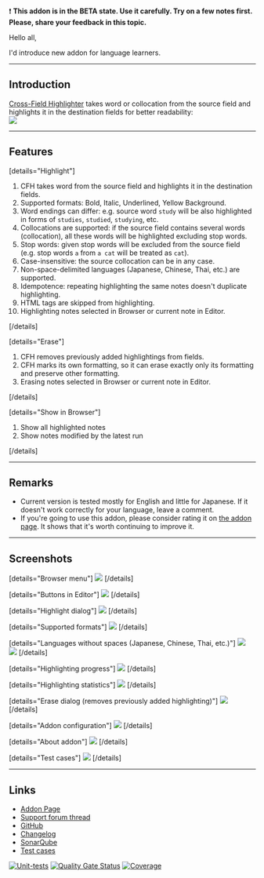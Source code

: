 :exclamation: **This addon is in the BETA state. Use it carefully. Try on a few notes first. Please, share your feedback in this topic.**

Hello all,

I'd introduce new addon for language learners.

---

## Introduction

[Cross-Field Highlighter](https://ankiweb.net/shared/info/1312127886) takes word or collocation from the source field and highlights it in the destination fields for better readability:  
![](https://raw.githubusercontent.com/Aleks-Ya/cross-field-highlighter-anki-addon/master/docs/images/short-description-3.png)

---

## Features

[details="Highlight"]

1. CFH takes word from the source field and highlights it in the destination fields.
2. Supported formats: Bold, Italic, Underlined, Yellow Background.
3. Word endings can differ: e.g. source word `study` will be also highlighted in forms of `studies`, `studied`, `studying`, etc.
4. Collocations are supported: if the source field contains several words (collocation), all these words will be highlighted excluding stop words.
5. Stop words: given stop words will be excluded from the source field (e.g. stop words `a` from `a cat` will be treated as `cat`).
6. Case-insensitive: the source collocation can be in any case.
7. Non-space-delimited languages (Japanese, Chinese, Thai, etc.) are supported.
8. Idempotence: repeating highlighting the same notes doesn't duplicate highlighting.
9. HTML tags are skipped from highlighting.
10. Highlighting notes selected in Browser or current note in Editor.

[/details]

[details="Erase"]

1. CFH removes previously added highlightings from fields.
2. CFH marks its own formatting, so it can erase exactly only its formatting and preserve other formatting.
3. Erasing notes selected in Browser or current note in Editor.

[/details]

[details="Show in Browser"]

1. Show all highlighted notes
2. Show notes modified by the latest run

[/details]

---

## Remarks

* Current version is tested mostly for English and little for Japanese. If it doesn't work correctly for your language, leave a comment.
* If you're going to use this addon, please consider rating it on [the addon page](https://ankiweb.net/shared/info/1312127886). It shows that it's worth continuing to improve it.

---

## Screenshots

[details="Browser menu"]
![](https://raw.githubusercontent.com/Aleks-Ya/cross-field-highlighter-anki-addon/master/docs/images/browser-menu.png)
[/details]

[details="Buttons in Editor"]
![](https://raw.githubusercontent.com/Aleks-Ya/cross-field-highlighter-anki-addon/master/docs/images/editor-buttons.png)
[/details]

[details="Highlight dialog"]
![](https://raw.githubusercontent.com/Aleks-Ya/cross-field-highlighter-anki-addon/master/docs/images/dialog-highlight.png)
[/details]

[details="Supported formats"]
![](https://raw.githubusercontent.com/Aleks-Ya/cross-field-highlighter-anki-addon/master/docs/images/formats.png)
[/details]

[details="Languages without spaces (Japanese, Chinese, Thai, etc.)"]
![](https://raw.githubusercontent.com/Aleks-Ya/cross-field-highlighter-anki-addon/master/docs/images/space-delimited-language.png)  
![](https://raw.githubusercontent.com/Aleks-Ya/cross-field-highlighter-anki-addon/master/docs/images/furigana.png)
[/details]

[details="Highlighting progress"]
![](https://raw.githubusercontent.com/Aleks-Ya/cross-field-highlighter-anki-addon/master/docs/images/progress-highlight.png)
[/details]

[details="Highlighting statistics"]
![](https://raw.githubusercontent.com/Aleks-Ya/cross-field-highlighter-anki-addon/master/docs/images/statistics-highlight.png)
[/details]

[details="Erase dialog (removes previously added highlighting)"]
![](https://raw.githubusercontent.com/Aleks-Ya/cross-field-highlighter-anki-addon/master/docs/images/dialog-erase.png)
[/details]

[details="Addon configuration"]
![](https://raw.githubusercontent.com/Aleks-Ya/cross-field-highlighter-anki-addon/master/docs/images/addon-configuration-open.png)
[/details]

[details="About addon"]
![](https://raw.githubusercontent.com/Aleks-Ya/cross-field-highlighter-anki-addon/master/docs/images/about-dialog-open.png)
[/details]

[details="Test cases"]
![](https://raw.githubusercontent.com/Aleks-Ya/cross-field-highlighter-anki-addon/master/docs/images/test-cases-open.png)
[/details]

---

## Links

- [Addon Page](https://ankiweb.net/shared/info/1312127886)
- [Support forum thread](https://forums.ankiweb.net/t/cross-field-highlighter-addon-support-page/52592)
- [GitHub](https://github.com/Aleks-Ya/cross-field-highlighter-anki-addon)
- [Changelog](https://github.com/Aleks-Ya/cross-field-highlighter-anki-addon/blob/master/CHANGELOG.md)
- [SonarQube](https://sonarcloud.io/project/overview?id=Aleks-Ya_cross-field-highlighter-anki-addon)
- [Test cases](https://github.com/Aleks-Ya/cross-field-highlighter-anki-addon/blob/master/docs/cases.md)

[![Unit-tests](https://github.com/Aleks-Ya/cross-field-highlighter-anki-addon/actions/workflows/python-app.yml/badge.svg)](https://github.com/Aleks-Ya/cross-field-highlighter-anki-addon/actions/workflows/python-app.yml) [![Quality Gate Status](https://sonarcloud.io/api/project_badges/measure?project=Aleks-Ya_cross-field-highlighter-anki-addon&metric=alert_status)](https://sonarcloud.io/summary/new_code?id=Aleks-Ya_cross-field-highlighter-anki-addon) [![Coverage](https://sonarcloud.io/api/project_badges/measure?project=Aleks-Ya_cross-field-highlighter-anki-addon&metric=coverage)](https://sonarcloud.io/summary/new_code?id=Aleks-Ya_cross-field-highlighter-anki-addon)
